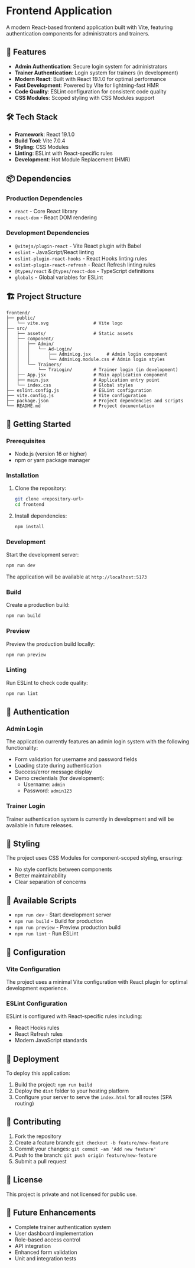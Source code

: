 # Frontend Application

A modern React-based frontend application built with Vite, featuring authentication components for administrators and trainers.

## 🚀 Features

- **Admin Authentication**: Secure login system for administrators
- **Trainer Authentication**: Login system for trainers (in development)
- **Modern React**: Built with React 19.1.0 for optimal performance
- **Fast Development**: Powered by Vite for lightning-fast HMR
- **Code Quality**: ESLint configuration for consistent code quality
- **CSS Modules**: Scoped styling with CSS Modules support

## 🛠️ Tech Stack

- **Framework**: React 19.1.0
- **Build Tool**: Vite 7.0.4
- **Styling**: CSS Modules
- **Linting**: ESLint with React-specific rules
- **Development**: Hot Module Replacement (HMR)

## 📦 Dependencies

### Production Dependencies
- `react` - Core React library
- `react-dom` - React DOM rendering

### Development Dependencies
- `@vitejs/plugin-react` - Vite React plugin with Babel
- `eslint` - JavaScript/React linting
- `eslint-plugin-react-hooks` - React Hooks linting rules
- `eslint-plugin-react-refresh` - React Refresh linting rules
- `@types/react` & `@types/react-dom` - TypeScript definitions
- `globals` - Global variables for ESLint

## 🏗️ Project Structure

```
frontend/
├── public/
│   └── vite.svg                 # Vite logo
├── src/
│   ├── assets/                  # Static assets
│   ├── component/
│   │   ├── Admin/
│   │   │   └── Ad-Login/
│   │   │       ├── AdminLog.jsx      # Admin login component
│   │   │       └── AdminLog.module.css # Admin login styles
│   │   └── Trainers/
│   │       └── TraLogin/        # Trainer login (in development)
│   ├── App.jsx                  # Main application component
│   ├── main.jsx                 # Application entry point
│   └── index.css                # Global styles
├── eslint.config.js             # ESLint configuration
├── vite.config.js               # Vite configuration
├── package.json                 # Project dependencies and scripts
└── README.md                    # Project documentation
```

## 🚦 Getting Started

### Prerequisites

- Node.js (version 16 or higher)
- npm or yarn package manager

### Installation

1. Clone the repository:
   ```bash
   git clone <repository-url>
   cd frontend
   ```

2. Install dependencies:
   ```bash
   npm install
   ```

### Development

Start the development server:
```bash
npm run dev
```

The application will be available at `http://localhost:5173`

### Build

Create a production build:
```bash
npm run build
```

### Preview

Preview the production build locally:
```bash
npm run preview
```

### Linting

Run ESLint to check code quality:
```bash
npm run lint
```

## 🔐 Authentication

### Admin Login

The application currently features an admin login system with the following functionality:
- Form validation for username and password fields
- Loading state during authentication
- Success/error message display
- Demo credentials (for development):
  - Username: `admin`
  - Password: `admin123`

### Trainer Login

Trainer authentication system is currently in development and will be available in future releases.

## 🎨 Styling

The project uses CSS Modules for component-scoped styling, ensuring:
- No style conflicts between components
- Better maintainability
- Clear separation of concerns

## 📝 Available Scripts

- `npm run dev` - Start development server
- `npm run build` - Build for production
- `npm run preview` - Preview production build
- `npm run lint` - Run ESLint

## 🔧 Configuration

### Vite Configuration

The project uses a minimal Vite configuration with React plugin for optimal development experience.

### ESLint Configuration

ESLint is configured with React-specific rules including:
- React Hooks rules
- React Refresh rules
- Modern JavaScript standards

## 🚀 Deployment

To deploy this application:

1. Build the project: `npm run build`
2. Deploy the `dist` folder to your hosting platform
3. Configure your server to serve the `index.html` for all routes (SPA routing)

## 🤝 Contributing

1. Fork the repository
2. Create a feature branch: `git checkout -b feature/new-feature`
3. Commit your changes: `git commit -am 'Add new feature'`
4. Push to the branch: `git push origin feature/new-feature`
5. Submit a pull request

## 📄 License

This project is private and not licensed for public use.

## 🔮 Future Enhancements

- Complete trainer authentication system
- User dashboard implementation
- Role-based access control
- API integration
- Enhanced form validation
- Unit and integration tests
